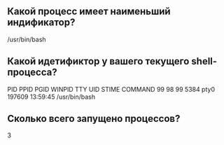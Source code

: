 <h2>Какой процесс имеет наименьший индификатор?</h2>
/usr/bin/bash

<h2>Какой идетификтор у вашего текущего shell-процесса?</h2>
PID    PPID    PGID     WINPID   TTY         UID    STIME COMMAND     
99      98      99       5384  pty0      197609 13:59:45 /usr/bin/bash

<h2>Сколько всего запущено процессов?</h2>
3
